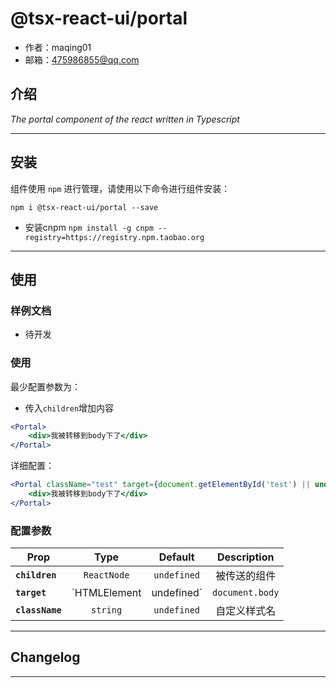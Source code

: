 # @tsx-react-ui/portal

* 作者：maqing01
* 邮箱：475986855@qq.com

## 介绍

_The portal component of the react written in Typescript_

---

## 安装

组件使用 `npm` 进行管理，请使用以下命令进行组件安装：

```
npm i @tsx-react-ui/portal --save
```

- 安装cnpm `npm install -g cnpm --registry=https://registry.npm.taobao.org`


---

## 使用

### 样例文档

- 待开发

### 使用
最少配置参数为：
- 传入`children`增加内容

```jsx
<Portal>
    <div>我被转移到body下了</div>
</Portal>
```
详细配置：
```jsx
<Portal className="test" target={document.getElementById('test') || undefined}>
    <div>我被转移到body下了</div>
</Portal>
```
### 配置参数

| Prop | Type | Default | Description |
| ---- |:----:|:-------:| :----------:|
| **`children`** | `ReactNode` | `undefined` | 被传送的组件 |
| **`target`** | `HTMLElement | undefined` | `document.body` | 目标元素 |
| **`className`** | `string` | `undefined` | 自定义样式名 |

---

## Changelog

---
